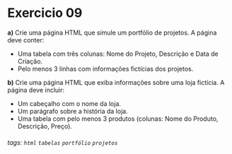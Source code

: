 # Exercicio 09

**a)**  Crie uma página HTML que simule um portfólio de projetos. A página deve conter:

- Uma tabela com três colunas: Nome do Projeto, Descrição e Data de Criação.
- Pelo menos 3 linhas com informações fictícias dos projetos.

**b)** Crie uma página HTML que exiba informações sobre uma loja fictícia. A página deve incluir:

- Um cabeçalho com o nome da loja.
- Um parágrafo sobre a história da loja.
- Uma tabela com pelo menos 3 produtos (colunas: Nome do Produto, Descrição, Preço).

###### tags: `html` `tabelas` `portfólio` `projetos`